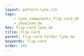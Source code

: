```yaml
---
layout: pattern-lyne.njk
tags: 
    - lyne_components_flip_card_de
    - showitem_de
key: flip-card-lyne_de
title: Flip-Card
parent: flip-card-folder-lyne_de
keywords: flip-card
order: 145
---
```

